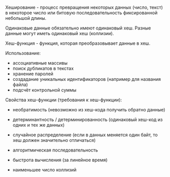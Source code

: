 Хеширование - процесс превращения некоторых данных (число, текст) в некоторое число или битовую последовательность фиксированной небольшой длины.

Одинаковые данные обязательно имеют одинаковый хеш.
Разные данные могут иметь одинаковый хеш (коллизии).

Хеш-функция - функция, которая преобразовывает данные в хеш.

Использование:
- ассоциативные массивы
- поиск дубликатов в текстах
- хранение паролей
- создадание уникальных идентификаторов (например для названия файла)
- подсчёт контрольной суммы

Свойства хеш-функции (требования к хеш-функции):
- необратимость (невозможно из хеш-кода получить обратно данные)
- детерминантность / детерминированность (одинаковый хеш-код из одних и тех же данных)
- случайное распределение (если в данных меняется один байт, то хеш должен значительно отличаться)
- алгоритмическая последовательность

- быстрота вычисления (за линейное время)
- наименьшее число коллизий